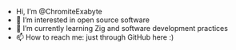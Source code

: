 -  Hi, I’m @ChromiteExabyte
- 👀 I’m interested in open source software 
- 🌱 I’m currently learning Zig and software development practices
- 📫 How to reach me: just through GitHub here :)

<!---
ChromiteExabyte/ChromiteExabyte is a ✨ special ✨ repository because its `README.md` (this file) appears on your GitHub profile.
You can click the Preview link to take a look at your changes.
--->
